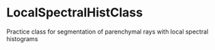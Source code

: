 # LocalSpectralHistClass
Practice class for segmentation of parenchymal rays with local spectral histograms
